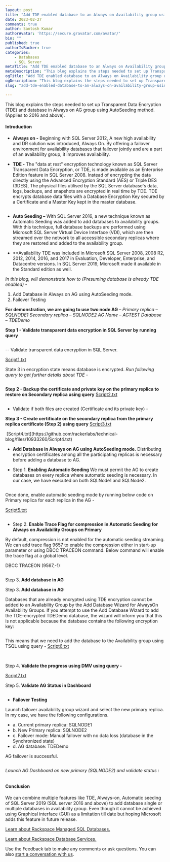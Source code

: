 ```yaml
---
layout: post
title: "Add TDE enabled database to an Always on Availability group using AutoSeeding"
date: 2023-02-27
comments: true
author: Santosh Kumar
authorAvatar: 'https://secure.gravatar.com/avatar/'
bio: ""
published: true
authorIsRacker: true
categories:
    - Databases
    - SQL Server
metaTitle: "Add TDE enabled database to an Always on Availability group using AutoSeeding."
metaDescription: "This blog explains the steps needed to set up Transparent Data Encryption (TDE) and database in Always on AG group using AutoSeeding method. (Applies to 2016 and above)."
ogTitle: "Add TDE enabled database to an Always on Availability group using AutoSeeding"
ogDescription: "This blog explains the steps needed to set up Transparent Data Encryption (TDE) and database in Always on AG group using AutoSeeding method. (Applies to 2016 and above)."
slug: "add-tde-enabled-database-to-an-always-on-availability-group-using-autoseeding"

---
```


This blog explains the steps needed to set up Transparent Data Encryption (TDE) and database in Always on AG group using AutoSeeding method. (Applies to 2016 and above).


<!--more-->

#### Introduction

- **Always on -** 
Beginning with SQL Server 2012, A new high availability and DR solution was introduced, Always On. By offering a failover environment for availability databases that failover jointly and are a part of an availability group, it improves  availability.

- **TDE -**
The "data at rest" encryption technology known as SQL Server Transparent Data Encryption, or TDE, is made available as an Enterprise Edition feature in SQL Server 2008. Instead of encrypting the data directly using the Advanced Encryption Standard (AES) or Triple DES (3DES), The physical files utilised by the SQL Server database's data, logs, backups, and snapshots are encrypted in real time by TDE.
TDE encrypts database data files with a Database Encryption Key secured by a Certificate and a Master Key kept in the master database.
<img src=Picture1.png title="" alt="">

- **Auto Seeding –** 
With SQL Server 2016, a new technique known as Automatic Seeding was added to add databases to availability groups. With this technique, full database backups are performed using Microsoft SQL Server Virtual Device Interface (VDI), which are then streamed over the network to all accessible secondary replicas where they are restored and added to the availability group.

- **Availability
TDE was included in Microsoft SQL Server 2008, 2008 R2, 2012, 2014, 2016, and 2017 in Evaluation, Developer, Enterprise, and Datacentre versions. In SQL Server 2019, Microsoft made it available in the Standard edition as well.

*In this blog, will demonstrate how to (Presuming database is already TDE enabled) -* 
1.	Add Database in Always on AG using AutoSeeding mode.
2.	Failover Testing

**For demonstration, we are going to use two node AG –**
*Primary replica – SQLNODE1*
*Secondary replica – SQLNODE2*
*AG Name – AGTEST*
*Database – TDEDemo*

**Step 1 - Validate transparent data encryption in SQL Server by running query**

<img src=Picture2.png title="" alt="">

-- Validate transparent data encryption in SQL Server.

[Script1.txt](https://github.com/rackerlabs/technical-blog/files/10933152/Script1.txt)


State 3 in encryption state means database is encrypted.
*Run following query to get further details about TDE -* 

<img src=Picture3.png title="" alt="">

**Step 2 - Backup the certificate and private key on the primary replica to restore on Secondary replica using query**
[Script2.txt](https://github.com/rackerlabs/technical-blog/files/10933175/Script2.txt)

<img src=Picture4.png title="" alt="">

- Validate if both files are created (Certificate and its private key) -
    <img src=Picture5.png title="" alt="">

**Step 3 - Create certificate on the secondary replica from the primary replica certificate (Step 2) using query**
[Script3.txt](https://github.com/rackerlabs/technical-blog/files/10933182/Script3.txt)
    
<img src=Picture6.png title="" alt="">
[Script4.txt](https://github.com/rackerlabs/technical-blog/files/10933260/Script4.txt)

-	**Add Database in Always on AG using AutoSeeding mode.**
Distributing encryption certificates among all the participating replicas is necessary before adding a database to AG.

- Step 1. **Enabling Automatic Seeding**
We must permit the AG to create databases on every replica where automatic seeding is necessary.
In our case, we have executed on both SQLNode1 and SQLNode2.

<img src=Picture7.png title="" alt="">

Once done, enable automatic seeding mode by running below code on Primary replica for each replica in the AG - 

[Script5.txt](https://github.com/rackerlabs/technical-blog/files/10933298/Script5.txt)


<img src=Picture8.png title="" alt="">

- Step 2. **Enable Trace Flag for compression in Automatic Seeding for Always on Availability Groups on Primary**

By default, compression is not enabled for the automatic seeding streaming. We can add trace flag 9657 to enable the compression either in start-up parameter or using DBCC TRACEON command. 
Below command will enable the trace flag at a global level.

DBCC TRACEON (9567,-1)

<img src=Picture9.png title="" alt="">

Step 3.  **Add database in AG**

Step 3.  **Add database in AG**

Databases that are already encrypted using TDE encryption cannot be added to an Availability Group by the Add Database Wizard for AlwaysOn Availability Groups. If you attempt to use the Add Database Wizard to add the TDE-encrypted TDEDemo database, the wizard will inform you that this is not applicable because the database contains the following encryption key:

<img src=Picture10.png title="" alt="">

This means that we need to add the database to the Availability group using TSQL using query -
[Script6.txt](https://github.com/rackerlabs/technical-blog/files/10933311/Script6.txt)


<img src=Picture11.png title="" alt="">


<img src=Picture12.png title="" alt="">

Step 4. **Validate the progress using DMV using query -**

[Script7.txt](https://github.com/rackerlabs/technical-blog/files/10933318/Script7.txt)



Step 5. **Validate AG Status in Dashboard**

<img src=Picture13.png title="" alt="">


-	**Failover Testing**

Launch failover availability group wizard and select the new primary replica.
In my case, we have the following configurations.
- a. Current primary replica: SQLNODE1
- b.	New Primary replica: SQLNODE2
- c.	Failover mode: Manual failover with no data loss (database in the Synchronized state)
- d.	AG database: TDEDemo


AG failover is successful. 

<img src=Picture14.png title="" alt="">

*Launch AG Dashboard on new primary (SQLNODE2) and validate status* : 

<img src=Picture15.png title="" alt="">



#### Conclusion

We can combine multiple features like TDE, Always-on, Automatic seeding of SQL Server 2019 (SQL server 2016 and above) to add database single or multiple databases in availability group. Even though it cannot be achieved using Graphical interface (GUI) as a limitation till date but hoping Microsoft adds this feature in future release.    





<a class="cta purple" id="cta" href="https://www.rackspace.com/data/managed-sql">Learn about Rackspace Managed SQL Databases.</a>

<a class="cta purple" id="cta" href="https://www.rackspace.com/data/databases"> Learn about Rackspace Database Services.</a>

Use the Feedback tab to make any comments or ask questions. You can also
[start a conversation with us](https://www.rackspace.com/contact).
